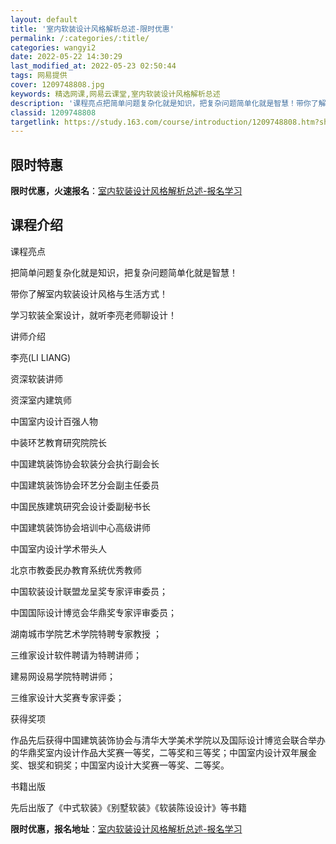 ```yaml
---
layout: default
title: '室内软装设计风格解析总述-限时优惠'
permalink: /:categories/:title/
categories: wangyi2
date: 2022-05-22 14:30:29
last_modified_at: 2022-05-23 02:50:44
tags: 网易提供
cover: 1209748808.jpg
keywords: 精选网课,网易云课堂,室内软装设计风格解析总述
description: '课程亮点把简单问题复杂化就是知识，把复杂问题简单化就是智慧！带你了解室内软装设计风格与生活方式！学习软装全案设计，就听李'
classid: 1209748808
targetlink: https://study.163.com/course/introduction/1209748808.htm?share=1&shareId=1025206652&utm_campaign=share&utm_medium=iphoneShare&utm_source=&utm_u=1025206652
---
```


## 限时特惠

**限时优惠，火速报名**：[室内软装设计风格解析总述-报名学习](https://study.163.com/course/introduction/1209748808.htm?share=1&shareId=1025206652&utm_campaign=share&utm_medium=iphoneShare&utm_source=&utm_u=1025206652)

## 课程介绍

课程亮点

把简单问题复杂化就是知识，把复杂问题简单化就是智慧！

带你了解室内软装设计风格与生活方式！

学习软装全案设计，就听李亮老师聊设计！



讲师介绍

李亮(LI LIANG)

资深软装讲师

资深室内建筑师

中国室内设计百强人物

中装环艺教育研究院院长

中国建筑装饰协会软装分会执行副会长

中国建筑装饰协会环艺分会副主任委员

中国民族建筑研究会设计委副秘书长

中国建筑装饰协会培训中心高级讲师

中国室内设计学术带头人

北京市教委民办教育系统优秀教师

中国软装设计联盟龙呈奖专家评审委员；

中国国际设计博览会华鼎奖专家评审委员；

湖南城市学院艺术学院特聘专家教授 ；

三维家设计软件聘请为特聘讲师；

建易网设易学院特聘讲师；

三维家设计大奖赛专家评委；



获得奖项

作品先后获得中国建筑装饰协会与清华大学美术学院以及国际设计博览会联合举办的华鼎奖室内设计作品大奖赛一等奖，二等奖和三等奖；中国室内设计双年展金奖、银奖和铜奖；中国室内设计大奖赛一等奖、二等奖。



书籍出版

先后出版了《中式软装》《别墅软装》《软装陈设设计》等书籍

**限时优惠，报名地址**：[室内软装设计风格解析总述-报名学习](https://study.163.com/course/introduction/1209748808.htm?share=1&shareId=1025206652&utm_campaign=share&utm_medium=iphoneShare&utm_source=&utm_u=1025206652)

